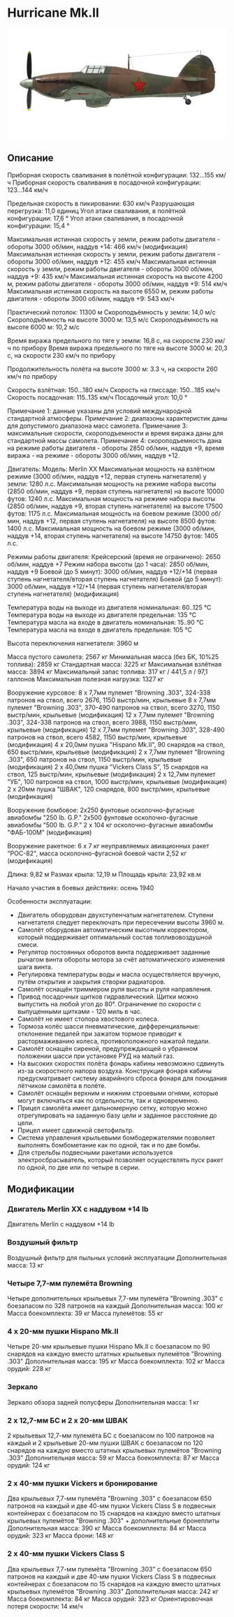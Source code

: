 # Hurricane Mk.II

![hurricanemkii](../images/hurricanemkii.png)

## Описание

Приборная скорость сваливания в полётной конфигурации: 132...155 км/ч
Приборная скорость сваливания в посадочной конфигурации: 123...144 км/ч

Предельная скорость в пикировании: 630 км/ч
Разрушающая перегрузка: 11,0 единиц
Угол атаки сваливания, в полётной конфигурации: 17,6 °
Угол атаки сваливания, в посадочной конфигурации: 15,4 °

Максимальная истинная скорость у земли, режим работы двигателя - обороты 3000 об/мин, наддув +14: 466 км/ч (модификация)
Максимальная истинная скорость у земли, режим работы двигателя - обороты 3000 об/мин, наддув +12: 455 км/ч
Максимальная истинная скорость у земли, режим работы двигателя - обороты 3000 об/мин, наддув +9: 435 км/ч
Максимальная истинная скорость на высоте 4200 м, режим работы двигателя - обороты 3000 об/мин, наддув +9: 514 км/ч 
Максимальная истинная скорость на высоте 6550 м, режим работы двигателя - обороты 3000 об/мин, наддув +9: 543 км/ч

Практический потолок: 11300 м
Скороподъёмность у земли: 14,0 м/с
Скороподъёмность на высоте 3000 м: 13,5 м/с
Скороподъёмность на высоте 6000 м: 10,2 м/с

Время виража предельного по тяге у земли: 16,8 с, на скорости 230 км/ч по прибору
Время виража предельного по тяге на высоте 3000 м: 20,3 с, на скорости 230 км/ч по прибору

Продолжительность полёта на высоте 3000 м: 3.3 ч, на скорости 260 км/ч по прибору

Скорость взлётная: 150...180 км/ч 
Скорость на глиссаде: 150...185 км/ч 
Скорость посадочная: 115..135 км/ч
Посадочный угол: 10,0 °

Примечание 1: данные указаны для условий международной стандартной атмосферы.
Примечание 2: диапазоны характеристик даны для допустимого диапазона масс самолета.
Примечание 3: максимальные скорости, скороподъемности и время виража даны для стандартной массы самолета.
Примечание 4: скороподъемность дана на режиме работы двигателя - обороты 2850 об/мин, наддув +9, время виража - на режиме - обороты 3000 об/мин, наддув +12.

Двигатель:
Модель: Merlin XX
Максимальная мощность на взлётном режиме (3000 об/мин, наддув +12, первая ступень нагнетателя) у земли: 1280 л.с.
Максимальная мощность на режиме набора высоты (2850 об/мин, наддув +9, первая ступень нагнетателя) на высоте 10000 футов: 1240 л.с.
Максимальная мощность на режиме набора высоты (2850 об/мин, наддув +9, вторая ступень нагнетателя) на высоте 17500 футов: 1175 л.с.
Максимальная мощность на боевом режиме (3000 об/мин, наддув +12, первая ступень нагнетателя) на высоте 8500 футов: 1400 л.с.
Максимальная мощность на боевом режиме (3000 об/мин, наддув +14, вторая ступень нагнетателя) на высоте 14750 футов: 1405 л.с.

Режимы работы двигателя:
Крейсерский (время не ограничено): 2650 об/мин, наддув +7
Режим набора высоты (до 1 часа): 2850 об/мин, наддув +9
Боевой (до 5 минут): 3000 об/мин, наддув +12/+14 (первая ступень нагнетателя/вторая ступень нагнетателя)
Боевой (до 5 минут): 3000 об/мин, наддув +12/+14 (первая ступень нагнетателя/вторая ступень нагнетателя) (модификация)

Температура воды на выходе из двигателя номинальная: 60..125 °С
Температура воды на выходе из двигателя предельная: 135 °С
Температура масла на входе в двигатель номинальная: 15..90 °С
Температура масла на входе в двигатель предельная: 105 °С

Высота переключения нагнетателя: 3960 м

Масса пустого самолета: 2567 кг
Минимальная масса (без БК, 10%25 топлива): 2859 кг
Стандартная масса: 3225 кг
Максимальная взлётная масса: 3894 кг
Максимальный запас топлива: 317 кг / 441,5 л / 97,1 галлонов
Максимальная полезная нагрузка: 1327 кг

Вооружение курсовое:
8 x 7,7мм пулемет "Browning .303", 324-338 патронов на ствол, всего 2676, 1150 выстр/мин, крыльевые
8 x 7,7мм пулемет "Browning .303", 370-490 патронов на ствол, всего 3270, 1150 выстр/мин, крыльевые (модификация)
12 x 7,7мм пулемет "Browning .303", 324-338 патронов на ствол, всего 3988, 1150 выстр/мин, крыльевые (модификация)
12 x 7,7мм пулемет "Browning .303", 328-490 патронов на ствол, всего 4582, 1150 выстр/мин, крыльевые (модификация)
4 x 20,0мм пушка "Hispano Mk.II", 90 снарядов на ствол, 650 выстр/мин, крыльевые (модификация)
2 x 7,7мм пулемет "Browning .303", 650 патронов на ствол, 1150 выстр/мин, крыльевые (модификация)
2 x 40,0мм пушка "Vickers Class S", 15 снарядов на ствол, 125 выстр/мин, крыльевые (модификация)
2 x 12,7мм пулемет "УБ", 100 патронов на ствол, 1000 выстр/мин, крыльевые (модификация)
2 x 20мм пушка "ШВАК", 120 снарядов, 800 выстр/мин, крыльевые (модификация)

Вооружение бомбовое:
2x250 фунтовые осколочно-фугасные авиабомбы "250 lb. G.P."
2x500 фунтовые осколочно-фугасные авиабомбы "500 lb. G.P."
2 x 104 кг осколочно-фугасные авиабомбы "ФАБ-100М" (модификация)

Вооружение ракетное:
6 x 7 кг неуправляемых авиационных ракет "РОС-82", масса осколочно-фугасной боевой части 2,52 кг (модификация)

Длина: 9,82 м
Размах крыла: 12,19 м
Площадь крыла: 23,92 кв.м

Начало участия в боевых действиях: осень 1940

Особенности эксплуатации:
- Двигатель оборудован двухступенчатым нагнетателем. Ступени нагнетателя следует переключать при пересечении высоты 3960 м.
- Самолёт оборудован автоматическим высотным корректором, который поддерживает оптимальный состав топливовоздушной смеси.
- Регулятор постоянных оборотов винта поддерживает заданные рычагом винта обороты мотора за счёт автоматического изменения шага винта. 
- Регулировка температуры воды и масла осуществляется вручную, путём открытия и закрытия створки радиаторов.
- Самолёт оснащён триммером руля высоты и руля направления.
- Привод посадочных щитков гидравлический. Щитки можно выпустить на любой угол до 80°. Ограничение по скорости с выпущенными щитками - 120 миль в час.
- Самолёт не имеет стопора хвостового колеса.
- Тормоза колёс шасси пневматические, дифференциальные: отклонение педалей при зажатом тормозе приводит к растормаживанию колеса, противоположного нажатой педали.
- Самолёт оснащён сиреной, предупреждающей о убранном положении шасси при установке РУД на малый газ. 
- На высоких скоростях полёта фонарь кабины невозможно сдвинуть из-за скоростного напора воздуха. Конструкция фонаря кабины предусматривает систему аварийного сброса фонаря для покидания лётчиком самолёта в полёте.
- Самолёт оснащён верхним и нижним строевыми огнями, которые могут включаться как по отдельности, так и одновременно.
- Прицел самолёта имеет дальномерную сетку, которую можно отрегулировать на заданную базу цели и заданное расстояние до цели.
- Прицел имеет сдвижной светофильтр.
- Система управления крыльевыми бомбодержателями позволяет выполнять бомбометание как по одной, так и по две бомбы.
- Для стрельбы подвесными ракетами используется электросбрасыватель, который позволяет осуществлять пуск ракет по одной, по две или по четыре в серии.

## Модификации


### Двигатель Merlin XX с наддувом +14 lb

Двигатель Merlin с наддувом +14 lb


### Воздушный фильтр

Воздушный фильтр для пыльных условий эксплуатации
Дополнительная масса: 13 кг


### Четыре 7,7-мм пулемёта Browning

Четыре дополнительных крыльевых 7,7-мм пулемёта "Browning .303" с боезапасом по 328 патронов на каждый
Дополнительная масса: 100 кг
Масса боекомплекта: 39 кг
Масса пулемётов: 55 кг


### 4 x 20-мм пушки Hispano Mk.II

Четыре 20-мм крыльевые пушки Hispano Mk.II с боезапасом по 90 снарядов на каждую вместо штатных крыльевых пулемётов "Browning .303"
Дополнительная масса: 195 кг
Масса боекомплекта: 102 кг
Масса орудий: 228 кг


### Зеркало

Зеркало обзора задней полусферы
Дополнительная масса: 1 кг


### 2 x 12,7-мм БС и 2 x 20-мм ШВАК

2 крыльевых 12,7-мм пулемёта БС с боезапасом по 100 патронов на каждый и 2 крыльевые 20-мм пушки ШВАК с боезапасом по 120 снарядов на каждую вместо штатных крыльевых пулемётов "Browning .303"
Дополнительная масса: 59 кг
Масса боекомплекта: 87 кг
Масса орудий: 124 кг


### 2 x 40-мм пушки Vickers и бронирование

Два крыльевых 7,7-мм пулемёта "Browning .303" с боезапасом 650 патронов на каждый и две 40-мм пушки Vickers Class S в подвесных контейнерах с боезапасом по 15 снарядов на каждую вместо штатных крыльевых пулемётов "Browning .303" + дополнительные бронеплиты
Дополнительная масса: 390 кг
Масса боекомплекта: 84 кг
Масса орудий: 323 кг
Масса брони: 148 кг


### 2 x 40-мм пушки Vickers Class S

Два крыльевых 7,7-мм пулемёта "Browning .303" с боезапасом 650 патронов на каждый и две 40-мм пушки Vickers Class S в подвесных контейнерах с боезапасом по 15 снарядов на каждую вместо штатных крыльевых пулемётов "Browning .303"
Дополнительная масса: 242 кг
Масса боекомплекта: 84 кг
Масса орудий: 323 кг
Ориентировочная потеря скорости: 14 км/ч